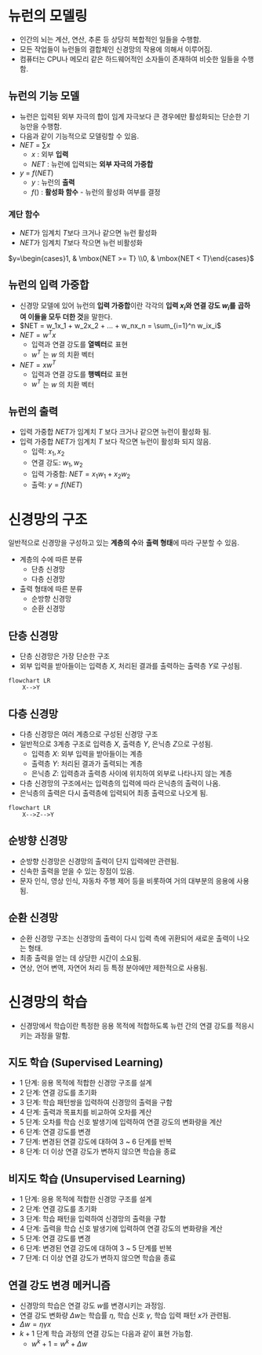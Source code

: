 # 뉴런의 모델링
- 인간의 뇌는 계산, 연산, 추론 등 상당히 복합적인 일들을 수행함.
- 모든 작업들이 뉴런들의 결합체인 신경망의 작용에 의해서 이루어짐.
- 컴퓨터는 CPU나 메모리 같은 하드웨어적인 소자들이 존재하여 비슷한 일들을 수행함.

## 뉴런의 기능 모델
- 뉴런은 입력된 외부 자극의 합이 임계 자극보다 큰 경우에만 활성화되는 단순한 기능만을 수행함.
- 다음과 같이 기능적으로 모델링할 수 있음.
- $NET$ = $\sum x$  
	- $x$ : 외부 **입력**
	- $NET$ : 뉴런에 입력되는 **외부 자극의 가중합**
- $y$ $=$ $f (NET)$ 
	- $y$ : 뉴런의 **출력**
	- $f()$ : **활성화 함수** - 뉴런의 활성화 여부를 결정 

### 계단 함수
- $NET$가 임계치 $T$보다 크거나 같으면 뉴런 활성화
- $NET$가 임계치 $T$보다 작으면 뉴런 비활성화

$y=\begin{cases}1, & \mbox{NET >= T} \\0, & \mbox{NET < T}\end{cases}$

## 뉴런의 입력 가중합
- 신경망 모델에 있어 뉴런의 **입력 가중합**이란 각각의 **입력 $x_i$와 연결 강도 $w_i$를** **곱하여 이들을 모두 더한 것**을 말한다.
- $NET = w_1x_1 + w_2x_2 + ... + w_nx_n = \sum_{i=1}^n w_ix_i$ 
- $NET = w^Tx$ 
	- 입력과 연결 강도를 **열벡터**로 표현
	- $w^T$ 는 $w$ 의 치환 벡터
- $NET = xw^T$ 
	- 입력과 연결 강도를 **행벡터**로 표현
	- $w^T$ 는 $w$ 의 치환 벡터

## 뉴런의 출력
- 입력 가중합 $NET$가 임계치 $T$ 보다 크거나 같으면 뉴런이 활성화 됨.
- 입력 가중합 $NET$가 임계치 $T$ 보다 작으면 뉴런이 활성화 되지 않음.
	- 입력: $x_1, x_2$
	- 연결 강도: $w_1, w_2$
	- 입력 가중합: $NET = x_1w_1 + x_2w_2$
	- 출력: $y=f(NET)$


# 신경망의 구조
일반적으로 신경망을 구성하고 있는 **계층의 수**와 **출력 형태**에 따라 구분할 수 있음.
- 계층의 수에 따른 분류
	- 단층 신경망
	- 다층 신경망
- 출력 형태에 따른 분류
	- 순방향 신경망
	- 순환 신경망

## 단층 신경망
- 단층 신경망은 가장 단순한 구조
- 외부 입력을 받아들이는 입력층 $X$, 처리된 결과를 출력하는 출력층 $Y$로 구성됨.

```mermaid
flowchart LR
	X-->Y
```

## 다층 신경망
- 다층 신경망은 여러 계층으로 구성된 신경망 구조
- 일반적으로 3계층 구조로 입력층 $X$, 출력층 $Y$, 은닉층 $Z$으로 구성됨.
	- 입력층 $X$: 외부 입력을 받아들이는 계층
	- 출력층 $Y$: 처리된 결과가 출력되는 계층
	- 은닉층 $Z$: 입력층과 출력층 사이에 위치하여 외부로 나타나지 않는 계층
- 다층 신경망의 구조에서는 입력층의 입력에 따라 은닉층의 출력이 나옴.
- 은닉층의 출력은 다시 출력층에 입력되어 최종 출력으로 나오게 됨.

```mermaid
flowchart LR
	X-->Z-->Y
```

## 순방향 신경망
- 순방향 신경망은 신경망의 출력이 단지 입력에만 관련됨. 
- 신속한 출력을 얻을 수 있는 장점이 있음.
- 문자 인식, 영상 인식, 자동차 주행 제어 등을 비롯하여 거의 대부분의 응용에 사용됨.


## 순환 신경망
- 순환 신경망 구조는 신경망의 출력이 다시 입력 측에 귀환되어 새로운 출력이 나오는 형태.
- 최종 출력을 얻는 데 상당한 시간이 소요됨.
- 연상, 언어 변역, 자연어 처리 등 특정 분야에만 제한적으로 사용됨.

# 신경망의 학습
- 신경망에서 학습이란 특정한 응용 목적에 적합하도록 뉴런 간의 연결 강도를 적응시키는 과정을 말함.

## 지도 학습 (Supervised Learning)
- 1 단계: 응용 목적에 적합한 신경망 구조를 설계
- 2 단계: 연결 강도를 초기화
- 3 단계: 학습 패턴쌍을 입력하여 신경망의 출력을 구함
- 4 단계: 출력과 목표치를 비교하여 오차를 계산
- 5 단계: 오차를 학습 신호 발생기에 입력하여 연결 강도의 변화량을 계산
- 6 단계: 연결 강도를 변경
- 7 단계: 변경된 연결 강도에 대하여 3 ~ 6 단계를 반복
- 8 단계: 더 이상 연결 강도가 변하지 않으면 학습을 종료


## 비지도 학습 (Unsupervised Learning)
- 1 단계: 응용 목적에 적합한 신경망 구조를 설계
- 2 단계: 연결 강도를 초기화
- 3 단계: 학습 패턴을 입력하여 신경망의 출력을 구함
- 4 단계: 츨력을 학습 신호 발생기에 입력하여 연결 강도의 변화량을 계산
- 5 단계: 연결 강도를 변경
- 6 단계: 변경된 연결 강도에 대하여 3 ~ 5 단계를 반복
- 7 단계: 더 이상 연결 강도가 변하지 않으면 학습을 종료

## 연결 강도 변경 메커니즘
- 신경망의 학습은 연결 강도 $w$를 변경시키는 과정임.
- 연결 강도 변화량 $\Delta w$는 학습률 $\eta$, 학습 신호 $\gamma$, 학습 입력 패턴 $x$가 관련됨.
- $\Delta w = \eta \gamma x$ 
- $k + 1$ 단계 학습 과정의 연결 강도는 다음과 같이 표현 가능함.
	- $w^k+1 = w^k + \Delta w$ 